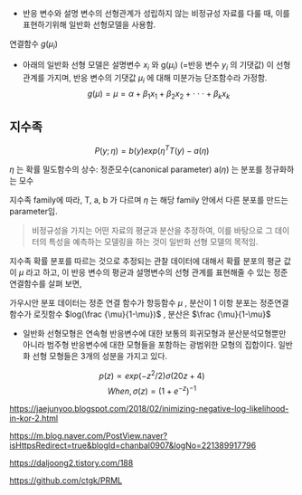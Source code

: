 - 반응 변수와 설명 변수의 선형관계가 성립하지 않는 비정규성 자료를 다룰 때, 이를 표현하기위해 일반화 선형모델을 사용함.


연결함수 $g(\mu_i)$
- 아래의 일반화 선형 모델은 설명변수 $x_i$ 와 g($\mu_i$) (=반응 변수 $y_i$ 의 기댓값)  이 선형 관계를 가지며, 반응 변수의 기댓값 $\mu_i$ 에 대해 미분가능 단조함수라 가정함.
$$ g(\mu) = \mu = \alpha + \beta_{1}x_{1} + \beta_{2}x_{2} + \cdot \cdot \cdot +\beta_{k}x_{k} $$

## 지수족 

$$P(y;\eta) = b(y) exp(\eta^{T} T(y) - a(\eta)$$

$\eta$ 는 확률 밀도함수의 상수: 정준모수(canonical parameter)
a($\eta$) 는 분포를 정규화하는 모수

지수족 family에 따라, T, a, b 가 다르며 $\eta$ 는 해당 family 안에서 다른 분포를 만드는 parameter임.

> 비정규성을 가지는 어떤 자료의 평균과 분산을 추정하여, 이를 바탕으로 그 데이터의 특성을 예측하는 모델링을 하는 것이 일반화 선형 모델의 목적임.

지수족 확률 분포를 따르는 것으로 추정되는 관찰 데이터에 대해서 확률 분포의 평균 값이 $\mu$ 라고 하고, 이 반응 변수의 평균과 설명변수의 선형 관계를 표현해줄 수 있는 정준 연결함수를 살펴 보면,

가우시안 분포 데이터는 정준 연결 함수가 항등함수 $\mu$ , 분산이 1 
이항 분포는 정준연결함수가 로짓함수 $log(\frac {\mu}{1-\mu})$ , 분산은 $\frac {\mu}{1-\mu}$





 - 일반화 선형모형은 연속형 반응변수에 대한 보통의 회귀모형과 분산분석모형뿐만 아니라 범주형 반응변수에 대한 모형들을 포함하는 광범위한 모형의 집합이다. 일반화 선형 모형들은 3개의 성분을 가지고 있다. 

 $$p(z) \propto exp(-z^2/2)\sigma(20z+4) $$$$   When, \sigma(z) = (1+e^{-z})^{-1}  $$


https://jaejunyoo.blogspot.com/2018/02/inimizing-negative-log-likelihood-in-kor-2.html

https://m.blog.naver.com/PostView.naver?isHttpsRedirect=true&blogId=chanbal0907&logNo=221389917796

https://daljoong2.tistory.com/188

https://github.com/ctgk/PRML